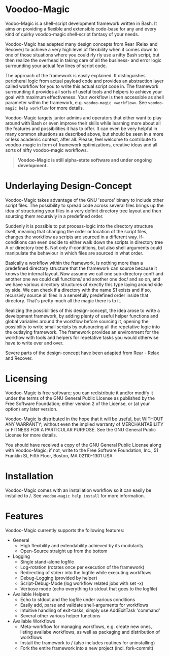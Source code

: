 Voodoo-Magic
============

Vodoo-Magic is a shell-script development framework written in Bash. It aims on
providing a flexible and extensible code-base for any and every kind of quirky
voodoo-magic shell-script fantasy of your needs.

Voodoo-Magic has adepted many design concepts from Rear (Relax and Recover) to
achieve a very high level of flexibility when it comes down to one of those
situations where you could rly rly use a nifty Bash script, but then realize the
overhead in taking care of all the business- and error logic surrounding your
actual few lines of script code.

The approach of the framework is easily explained. It distinguishes peripheral
logic from actual payload code and provides an abstraction layer called workflow
for you to write this actual script code in. The framework surrounding it
provides all sorts of useful tools and helpers to achieve your goal with maximum
effectiveness. Your workflow is then accessible as shell parameter within the
framework, e.g. `voodoo-magic <workflow>`. See `voodoo-magic help workflow` for
more details.

Voodoo-Magic targets junior admins and operators that either want to play around
with Bash or even improve their skills while learning more about all the
features and possibilities it has to offer. It can even be very helpful in many
common situations as described above, but should be seen in a more or less
academic context, after all. Please, feel welcome to contribute to voodoo-magic
in form of framework optimizations, creative ideas and all sorts of nifty
voodoo-magic workflows.

> **Voodoo-Magic is still alpha-state software and under ongoing development.**

Underlaying Design-Concept
==========================

Voodoo-Magic takes advantage of the GNU 'source' binary to include other script
files. The possibility to spread code across several files brings up the idea of
structuring your files in a very definit directory tree layout and then sourcing
them recursivly in a predefined order.

Suddenly it is possible to put process-logic into the directory structure
itself, meaning that changing the order or location of the script files, changes
the workflow as scripts are sourced in a different way. If-conditions can even
decide to either walk down the scripts in directory tree A or directory tree B.
Not only if-conditions, but also shell arguments could manipulate the behaviour
in which files are sourced in what order.

Basically a workflow within the framework, is nothing more than a predefined
directory structure that the framework can source because it knows the internal
layout. Now assume we call one sub-directory conf/ and another one we could call
functions/ and another one doc/ and so on, and we have various directory
structures of exectly this type laying around side by side. We can check if a
directory with the name $1 exists and if so, recursivly source all files in a
sensefully predefined order inside that directory. That's pretty much all the
magic there is to it.

Realizing the possibilities of this design-concept, the idea arose to write a
development framework, by adding plenty of useful helper functions and global
variables around the workflow before sourcing it, opening the possibility to
write small scripts by outsourcing all the repetative logic into the outlaying
framework. The framework provides an environment for the workflow with tools and
helpers for repetative tasks you would otherwise have to write over and over.

Severe parts of the design-concept have been adapted from Rear - Relax and
Recover.


Licensing
=========

Voodoo-Magic is free software; you can redistribute it and/or modify it under
the terms of the GNU General Public License as published by the Free Software
Foundation; either version 2 of the License, or (at your option) any later
version.

Voodoo-Magic is distributed in the hope that it will be useful, but WITHOUT ANY
WARRANTY; without even the implied warranty of MERCHANTABILITY or FITNESS FOR A
PARTICULAR PURPOSE.  See the GNU General Public License for more details.

You should have received a copy of the GNU General Public License along with
Voodoo-Magic; if not, write to the Free Software Foundation, Inc., 51 Franklin
St, Fifth Floor, Boston, MA  02110-1301  USA


Installation
============

Voodoo-Magic comes with an installation workflow so it can easily be installed
to /. See `voodoo-magic help install` for more information.


Features
========

Voodoo-Magic currently supports the following features:
- General
  - High flexibility and extendability achieved by its modularity
  - Open-Source straight up from the bottom
- Logging
  - Single stand-alone logfile
  - Log-rotation (rotates once per execution of the framework)
  - Redirecting of stderr into the logfile while executing workflows
  - Debug-Logging (provided by helper)
  - Script-Debug-Mode (log workflow related jobs with set -x)
  - Verbose mode (echo everything to stdout that goes to the logfile)
- Available Helpers
  - Echo to stdout and the logfile under various conditions
  - Easily add, parse and validate shell-arguments for workflows
  - Intuitive handling of exit-tasks, simply use AddExitTask 'command'
  - Several other various helper functions
- Available Workflows
  - Meta-workflow for managing workflows, e.g. create new ones, listing
    availabe workflows, as well as packaging and distribution of workflows
  - Install the framework to / (also includes routines for uninstalling)
  - Fork the entire framework into a new project (incl. fork-commit)

